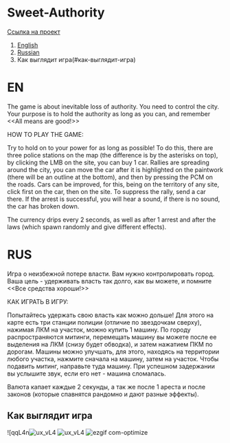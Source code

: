 # Sweet-Authority
[Ссылка на проект](https://ulfgard.itch.io/sweet-authority)

1. [English](#en)
2. [Russian](#rus)
3. Как выглядит игра(#как-выглядит-игра)

# EN
The game is about inevitable loss of authority. You need to control the city.
Your purpose is to hold the authority as long as you can, and remember
<<All means are good!>>

HOW TO PLAY THE GAME:

Try to hold on to your power for as long as possible! To do this, there are three police stations on the map (the difference is by the asterisks on top), by clicking the LMB on the site, you can buy 1 car. Rallies are spreading around the city, you can move the car after it is highlighted on the paintwork (there will be an outline at the bottom), and then by pressing the PCM on the roads. Cars can be improved, for this, being on the territory of any site, click first on the car, then on the site. To suppress the rally, send a car there. If the arrest is successful, you will hear a sound, if there is no sound, the car has broken down.

The currency drips every 2 seconds, as well as after 1 arrest and after the laws (which spawn randomly and give different effects).

# RUS
Игра о неизбежной потере власти. Вам нужно контролировать город.
Ваша цель - удерживать власть так долго, как вы можете, и помните
<<Все средства хороши!>>

КАК ИГРАТЬ В ИГРУ:

Попытайтесь удержать свою власть как можно дольше! Для этого на карте есть три станции полиции (отличие по звездочкам сверху), нажимая ЛКМ на участок, можно купить 1 машину. По городу распространяются митинги, перемещать машину вы можете после ее выделения на ЛКМ (снизу будет обводка), и затем нажатием ПКМ по дорогам. Машины можно улучшать, для этого, находясь на территории любого участка, нажмите сначала на машину, затем на участок. Чтобы подавить митинг, направьте туда машину. При успешном задержании вы услышите звук, если его нет - машина сломалась.

Валюта капает каждые 2 секунды, а так же после 1 ареста и после законов (которые спавнятся рандомно и дают разные эффекты).

## Как выглядит игра

![qqL4n![ux_vL4](https://user-images.githubusercontent.com/71431806/219964231-02ba6295-83d8-46a6-a32d-21c75a572f59.jpg)
![ux_vL4](https://user-images.githubusercontent.com/71431806/219964244-9a5aa430-df41-4275-b5c0-e64984e3e324.jpg)
![ezgif com-optimize](https://user-images.githubusercontent.com/71431806/219965944-8ef74730-0ca7-4986-8e3b-423e489414d3.gif)
